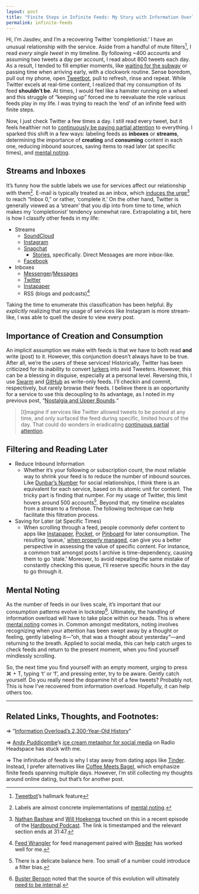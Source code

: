 ```yaml
---
layout: post
title: "Finite Steps in Infinite Feeds: My Story with Information Overload"
permalink: infinite-feeds
---
```


Hi, I’m Jasdev, and I’m a recovering Twitter ‘completionist.’ I have an unusual relationship with the service. Aside from a handful of mute filters[^1], I read _every single tweet_ in my timeline. By following ~400 accounts and assuming two tweets a day per account, I read about 800 tweets each day. As a result, I tended to fill emptier moments, like [waiting for the subway](/commuting) or passing time when arriving early, with a clockwork routine. Sense boredom, pull out my phone, open [Tweetbot](http://tapbots.com/tweetbot/), pull to refresh, rinse and repeat. While Twitter excels at real-time content, I realized that my consumption of its feed **shouldn’t be**. At times, I would feel like a hamster running on a wheel and this struggle of “keeping up” forced me to reevaluate the role various feeds play in my life. I was trying to reach the ‘end’ of an infinite feed with finite steps.

Now, I just check Twitter a few times a day. I still read every tweet, but it feels healthier not to [continuously be paying partial attention](https://en.wikipedia.org/wiki/Continuous_partial_attention) to everything. I sparked this shift in a few ways: labeling feeds as __inboxes__ or __streams__, determining the importance of __creating__ and __consuming__ content in each one, reducing inbound sources, saving items to read later (at specific times), and [mental noting](https://www.headspace.com/blog/2015/11/04/noting-technique-video/).

## Streams and Inboxes
It’s funny how the subtle labels we use for services affect our relationship with them[^2]. E-mail is typically treated as an inbox, which [induces the urge](https://overcast.fm/+GsgOnpEfc/30:40)[^3] to reach “Inbox 0,” or rather, ‘complete it.’ On the other hand, Twitter is generally viewed as a  ’stream’ that you dip into from time to time, which makes my ‘completionist’ tendency somewhat rare. Extrapolating a bit, here is how I classify other feeds in my life:

- Streams
	- [SoundCloud](https://soundcloud.com/jasdev-singh)
	- [Instagram](https://www.instagram.com/jasdev)
	- [Snapchat](https://www.snapchat.com/add/justdavesingh)
		- [Stories](https://support.snapchat.com/en-US/about/stories), specifically. Direct Messages are more inbox-like.
	- [Facebook](https://www.facebook.com/jasdev.singh)
- Inboxes
	- [Messenger](https://m.me/jasdev.singh)/[Messages](sms://7035992135)
	- [Twitter](https://twitter.com/jasdev)
	- [Instapaper](https://www.instapaper.com/p/jasdev)
	- RSS (blogs and podcasts)[^4]

Taking the time to enumerate this classification has been helpful. By _explicitly_ realizing that my usage of services like Instagram is more stream-like, I was able to quell the desire to view every post.

## Importance of Creation and Consumption
An implicit assumption we make with feeds is that we have to both read __and__ write (post) to it. However, this conjunction doesn’t always have to be true. After all, we’re the users of these services! Historically, Twitter has been criticized for its inability to convert [lurkers](https://en.wikipedia.org/wiki/Lurker) into avid Tweeters. However, this can be a blessing in disguise, especially at a personal level. Reversing this, I use [Swarm](https://www.swarmapp.com) and [GitHub](https://github.com/jasdev) as write-only feeds. I’ll checkin and commit, respectively, but rarely browse their feeds. I believe there is an opportunity for a service to use this decoupling to its advantage, as I noted in my previous post, “[Nostalgia and Upper Bounds](/nostalgia).“

> [I]magine if services like Twitter allowed tweets to be posted at any time, and only surfaced the feed during specific, limited hours of the day. That could do wonders in eradicating [continuous partial attention](https://en.wikipedia.org/wiki/Continuous_partial_attention).

## Filtering and Reading Later
- Reduce Inbound Information
	- Whether it’s your following or subscription count, the most reliable way to shrink your feed is to reduce the number of inbound sources. Like [Dunbar’s Number](https://en.wikipedia.org/wiki/Dunbar%27s_number) for social relationships, I think there is an equivalent for each service, based on its atomic unit for content. The tricky part is finding that number. For my usage of Twitter, this limit hovers around 500 accounts[^5]. Beyond that, my timeline escalates from a stream to a firehose. The following technique can help facilitate this filtration process.
- Saving for Later (at Specific Times)
	- When scrolling through a feed, people commonly defer content to apps like [Instapaper](http://instapaper.com/), [Pocket](https://getpocket.com), or [Pinboard](https://pinboard.in) for later consumption. The resulting ‘queue,’ [when properly managed](/managing-my-pocket-queue), can give you a better perspective in assessing the value of specific content. For instance, a common trait amongst posts I archive is time-dependency, causing them to go ‘stale.’ Moreover, to avoid repeating the same mistake of constantly checking this queue, I’ll reserve specific hours in the day to go through it.

## Mental Noting

As the number of feeds in our lives scale, it’s important that our consumption patterns evolve in lockstep[^6]. Ultimately, the handling of information overload will have to take place within our heads. This is where [mental noting](https://www.headspace.com/blog/2015/11/04/noting-technique-video/) comes in. Common amongst meditators, noting involves recognizing when your attention has been swept away by a thought or feeling, gently labeling it—”oh, that was a thought about yesterday”—and returning to the breath. Applied to social media, this can help catch urges to check feeds and return to the present moment, when you find yourself mindlessly scrolling.

So, the next time you find yourself with an empty moment, urging to press ⌘ + T, typing ‘t’ or ‘f’, and pressing enter, try to be aware. Gently catch yourself. Do you really need the dopamine hit of a few tweets? Probably not. This is how I’ve recovered from information overload. Hopefully, it can help others too.

---

## Related Links, Thoughts, and Footnotes:

⇒ “[Information Overload’s 2,300-Year-Old History](https://hbr.org/2011/03/information-overloads-2300-yea.html)”

⇒ [Andy Puddicombe](https://twitter.com/andypuddicombe)’s [ice cream metaphor for social media](https://overcast.fm/+BiIbfZewE/19:57) on Radio Headspace has stuck with me.

⇒ The infinitude of feeds is why I stay away from dating apps like [Tinder](https://www.gotinder.com). Instead, I prefer alternatives like [Coffee Meets Bagel](https://coffeemeetsbagel.com), which emphasize finite feeds spanning multiple days. However, I’m still collecting my thoughts around online dating, but that’s for another post.

[^1]: [Tweetbot](http://tapbots.com/tweetbot/)’s hallmark feature

[^2]: Labels are almost concrete implementations of [mental noting](http://www.insightmeditationcenter.org/books-articles/articles/mental-noting/).

[^3]: [Nathan Bashaw](http://twitter.com/nbashaw/) and [Will Hoekenga](https://twitter.com/willhoekenga) touched on this in a recent episode of the [Hardbound Podcast](https://overcast.fm/itunes1120232683/hardbound). The link is timestamped and the relevant section ends at 31:47.

[^4]: [Feed Wrangler](https://feedwrangler.net/welcome.html) for feed management paired with [Reeder](http://reederapp.com) has worked well for me.

[^5]: There is a delicate balance here. Too small of a number could introduce a filter bias.

[^6]: [Buster Benson](https://twitter.com/buster) noted that the source of this evolution will ultimately [need to be internal](https://twitter.com/buster/status/773913867353141248).
